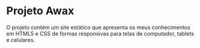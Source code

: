 # Projeto Awax
O projeto contém um site estático que apresenta os meus conhecimentos em HTML5 e CSS de formas responsivas para telas de computador, tablets e celulares.